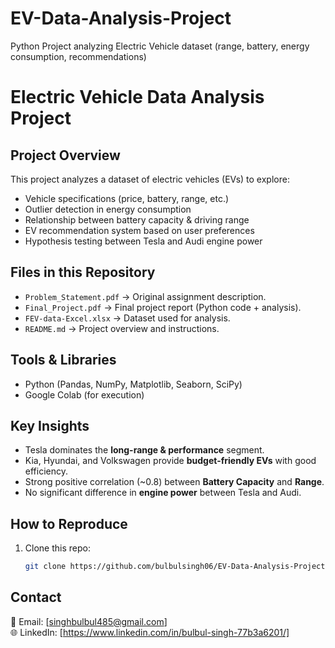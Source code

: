 # EV-Data-Analysis-Project
Python Project analyzing Electric Vehicle dataset (range, battery, energy consumption, recommendations)
# Electric Vehicle Data Analysis Project

## Project Overview
This project analyzes a dataset of electric vehicles (EVs) to explore:
- Vehicle specifications (price, battery, range, etc.)
- Outlier detection in energy consumption
- Relationship between battery capacity & driving range
- EV recommendation system based on user preferences
- Hypothesis testing between Tesla and Audi engine power

## Files in this Repository
- `Problem_Statement.pdf` → Original assignment description.
- `Final_Project.pdf` → Final project report (Python code + analysis).
- `FEV-data-Excel.xlsx` → Dataset used for analysis.
- `README.md` → Project overview and instructions.

## Tools & Libraries
- Python (Pandas, NumPy, Matplotlib, Seaborn, SciPy)
- Google Colab (for execution)

## Key Insights
- Tesla dominates the **long-range & performance** segment.
- Kia, Hyundai, and Volkswagen provide **budget-friendly EVs** with good efficiency.
- Strong positive correlation (~0.8) between **Battery Capacity** and **Range**.
- No significant difference in **engine power** between Tesla and Audi.

## How to Reproduce
1. Clone this repo:
   ```bash
   git clone https://github.com/bulbulsingh06/EV-Data-Analysis-Project.git

## Contact

📧 Email: [singhbulbul485@gmail.com]  
🌐 LinkedIn: [https://www.linkedin.com/in/bulbul-singh-77b3a6201/] 
